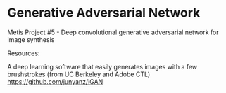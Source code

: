 # Generative Adversarial Network
Metis Project #5 - Deep convolutional generative adversarial network for image synthesis

Resources: 

A deep learning software that easily generates images with a few brushstrokes (from UC Berkeley and Adobe CTL) 
https://github.com/junyanz/iGAN
